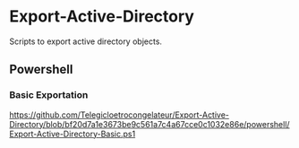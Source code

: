 # Export-Active-Directory
Scripts to export active directory objects.


## Powershell

### Basic Exportation

https://github.com/Telegicloetrocongelateur/Export-Active-Directory/blob/bf20d7a1e3673be9c561a7c4a67cce0c1032e86e/powershell/Export-Active-Directory-Basic.ps1